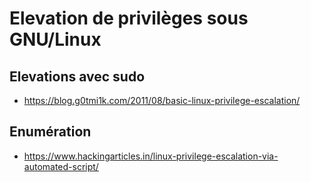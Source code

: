 Elevation de privilèges sous GNU/Linux
======================================

## Elevations avec sudo

* <https://blog.g0tmi1k.com/2011/08/basic-linux-privilege-escalation/>

## Enumération

* <https://www.hackingarticles.in/linux-privilege-escalation-via-automated-script/>

